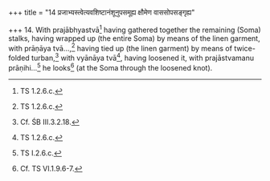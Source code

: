 +++
title = "14 प्रजाभ्यस्त्वेत्यवशिष्टानंशूनुपसमूह्य क्षौमेण वाससोपसङ्गृह्य"

+++
14. With prajābhyastvā[^1] having gathered together the remaining (Soma) stalks, having wrapped up (the entire Soma) by means of the linen garment, with prāṇāya tvā...,[^2] having tied up (the linen garment) by means of twice-folded turban,[^3] with vyānāya tvā[^4], having loosened it, with prajāstvamanu prāṇihi...[^5] he looks[^6] (at the Soma through the loosened knot).  


[^1]: TS 1.2.6.c.  

[^2]: TS 1.2.6.c.  

[^3]: Cf. ŚB III.3.2.18.  

[^4]: TS 1.2.6.c.  

[^5]: TS I.2.6.c.  

[^6]: Cf. TS VI.1.9.6-7.  
